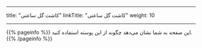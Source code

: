 
---
title: "کاشت گل ساعتی"
linkTitle: "کاشت گل ساعتی"
weight: 10

---

{{% pageinfo %}}
این صفحه به شما نشان می‌دهد چگونه از این پوسته استفاده کنید.
{{% /pageinfo %}}

